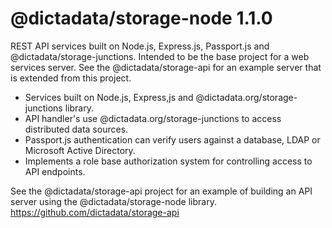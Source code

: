 # @dictadata/storage-node 1.1.0

REST API services built on Node.js, Express.js, Passport.js and @dictadata/storage-junctions.
Intended to be the base project for a web services server.  See the @dictadata/storage-api for an example server that is extended from this project.

<ul>
  <li>Services built on Node.js, Express,js and @dictadata.org/storage-junctions library.</li>
  <li>API handler's use @dictadata.org/storage-junctions to access distributed data sources.</li>
  <li>Passport.js authentication can verify users against a database, LDAP or Microsoft Active Directory.</li>
  <li>Implements a role base authorization system for controlling access to API endpoints. </li>
</ul>

See the @dictadata/storage-api project for an example of building an API server using the @dictadata/storage-node library.  https://github.com/dictadata/storage-api
